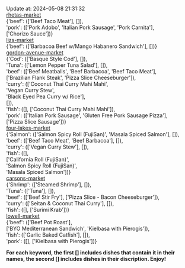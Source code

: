 Update at: 2024-05-08 21:31:32  
[rhetas-market](https://wisc-housingdining.nutrislice.com/menu/rhetas-market/dinner/2024-05-08)  
{'beef': (['Beef Taco Meat'], []),  
 'pork': (['Pork Adobo', 'Italian Pork Sausage', 'Pork Carnita'],  
          ['Chorizo Sauce'])}  
[lizs-market](https://wisc-housingdining.nutrislice.com/menu/lizs-market/dinner/2024-05-08)  
{'beef': (['Barbacoa Beef w/Mango Habanero Sandwich'], [])}  
[gordon-avenue-market](https://wisc-housingdining.nutrislice.com/menu/gordon-avenue-market/dinner/2024-05-08)  
{'Cod': (['Basque Style Cod'], []),  
 'Tuna': (['Lemon Pepper Tuna Salad'], []),  
 'beef': (['Beef Meatballs', 'Beef Barbacoa', 'Beef Taco Meat'],  
          ['Brazilian Flank Steak', 'Pizza Slice Cheeseburger']),  
 'curry': (['Coconut Thai Curry Mahi Mahi',  
            'Vegan Curry Stew',  
            'Black Eyed Pea Curry w/ Rice'],  
           []),  
 'fish': ([], ['Coconut Thai Curry Mahi Mahi']),  
 'pork': (['Italian Pork Sausage', 'Gluten Free Pork Sausage Pizza'],  
          ['Pizza Slice Sausage'])}  
[four-lakes-market](https://wisc-housingdining.nutrislice.com/menu/four-lakes-market/dinner/2024-05-08)  
{'Salmon': (['Salmon Spicy Roll (FujiSan)', 'Masala Spiced Salmon'], []),  
 'beef': (['Beef Taco Meat', 'Beef Barbacoa'], []),  
 'curry': (['Vegan Curry Stew'], []),  
 'fish': ([],  
          ['California Roll  (FujiSan)',  
           'Salmon Spicy Roll (FujiSan)',  
           'Masala Spiced Salmon'])}  
[carsons-market](https://wisc-housingdining.nutrislice.com/menu/carsons-market/dinner/2024-05-08)  
{'Shrimp': (['Steamed Shrimp'], []),  
 'Tuna': (['Tuna'], []),  
 'beef': (['Beef Stir Fry'], ['Pizza Slice - Bacon Cheeseburger']),  
 'curry': (['Seitan & Coconut Thai Curry'], []),  
 'fish': ([], ['Surimi Krab'])}  
[lowell-market](https://wisc-housingdining.nutrislice.com/menu/lowell-market/dinner/2024-05-08)  
{'beef': (['Beef Pot Roast'],  
          ['BYO Mediterranean Sandwich', 'Kielbasa with Pierogis']),  
 'fish': (['Garlic Baked Catfish'], []),  
 'pork': ([], ['Kielbasa with Pierogis'])}  
  
**For each keyword, the first [] includes dishes that contain it in their names, the second [] includes dishes in their discription. Enjoy!**  
